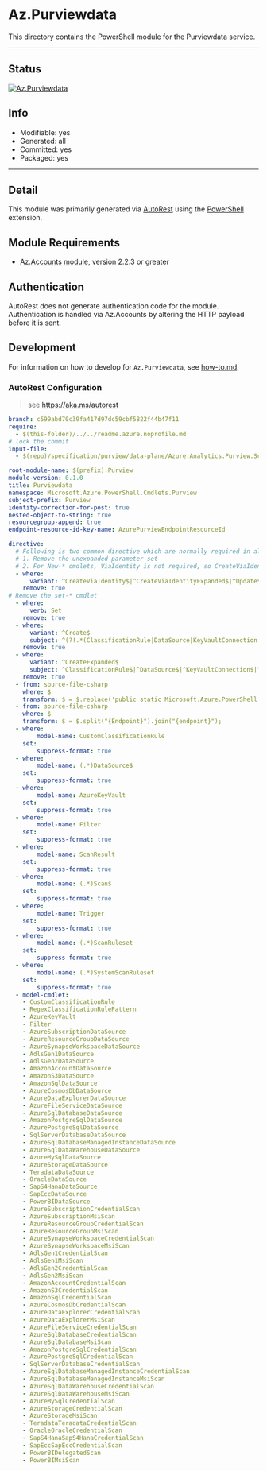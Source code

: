 <!-- region Generated -->
# Az.Purviewdata
This directory contains the PowerShell module for the Purviewdata service.

---
## Status
[![Az.Purviewdata](https://img.shields.io/powershellgallery/v/Az.Purviewdata.svg?style=flat-square&label=Az.Purviewdata "Az.Purviewdata")](https://www.powershellgallery.com/packages/Az.Purviewdata/)

## Info
- Modifiable: yes
- Generated: all
- Committed: yes
- Packaged: yes

---
## Detail
This module was primarily generated via [AutoRest](https://github.com/Azure/autorest) using the [PowerShell](https://github.com/Azure/autorest.powershell) extension.

## Module Requirements
- [Az.Accounts module](https://www.powershellgallery.com/packages/Az.Accounts/), version 2.2.3 or greater

## Authentication
AutoRest does not generate authentication code for the module. Authentication is handled via Az.Accounts by altering the HTTP payload before it is sent.

## Development
For information on how to develop for `Az.Purviewdata`, see [how-to.md](how-to.md).
<!-- endregion -->

### AutoRest Configuration
> see https://aka.ms/autorest

``` yaml
branch: c599abd70c39fa417d97dc59cbf5822f44b47f11
require:
  - $(this-folder)/../../readme.azure.noprofile.md
# lock the commit
input-file:
  - $(repo)/specification/purview/data-plane/Azure.Analytics.Purview.Scanning/preview/2021-10-01-preview/scanningService.json

root-module-name: $(prefix).Purview
module-version: 0.1.0
title: Purviewdata
namespace: Microsoft.Azure.PowerShell.Cmdlets.Purview
subject-prefix: Purview
identity-correction-for-post: true 
nested-object-to-string: true
resourcegroup-append: true
endpoint-resource-id-key-name: AzurePurviewEndpointResourceId

directive:
  # Following is two common directive which are normally required in all the RPs
  # 1. Remove the unexpanded parameter set
  # 2. For New-* cmdlets, ViaIdentity is not required, so CreateViaIdentityExpanded is removed as well
  - where:
      variant: ^CreateViaIdentity$|^CreateViaIdentityExpanded$|^Update$|^UpdateViaIdentity$|^Check$|^CheckViaIdentity$|^CheckViaIdentityExpanded$|^Set$|^AddViaIdentity$|^Add$
    remove: true
# Remove the set-* cmdlet
  - where:
      verb: Set
    remove: true
  - where:
      variant: ^Create$
      subject: ^(?!.*(ClassificationRule|DataSource|KeyVaultConnection|Filter|Scan$|Trigger|ScanRuleset)).*
    remove: true
  - where:
      variant: ^CreateExpanded$
      subject: ^ClassificationRule$|^DataSource$|^KeyVaultConnection$|^Filter$|^Scan$|^Trigger$|^ScanRuleset$
    remove: true
  - from: source-file-csharp
    where: $
    transform: $ = $.replace('public static Microsoft.Azure.PowerShell.Cmdlets.Purview.Support.ScanAuthorizationType TeradataUserPass = @"TeradataTeradataUserPass";', 'public static Microsoft.Azure.PowerShell.Cmdlets.Purview.Support.ScanAuthorizationType TeradataTeradataUserPass = @"TeradataTeradataUserPass";');
  - from: source-file-csharp
    where: $
    transform: $ = $.split("{Endpoint}").join("{endpoint}");
  - where:
        model-name: CustomClassificationRule
    set:      
        suppress-format: true
  - where:
        model-name: (.*)DataSource$
    set:      
        suppress-format: true
  - where:
        model-name: AzureKeyVault
    set:      
        suppress-format: true
  - where:
        model-name: Filter
    set:      
        suppress-format: true
  - where:
        model-name: ScanResult
    set:      
        suppress-format: true
  - where:
        model-name: (.*)Scan$
    set:      
        suppress-format: true
  - where:
        model-name: Trigger
    set:      
        suppress-format: true
  - where:
        model-name: (.*)ScanRuleset
    set:      
        suppress-format: true
  - where:
        model-name: (.*)SystemScanRuleset
    set:      
        suppress-format: true
  - model-cmdlet:
    - CustomClassificationRule
    - RegexClassificationRulePattern
    - AzureKeyVault
    - Filter
    - AzureSubscriptionDataSource
    - AzureResourceGroupDataSource
    - AzureSynapseWorkspaceDataSource
    - AdlsGen1DataSource
    - AdlsGen2DataSource
    - AmazonAccountDataSource
    - AmazonS3DataSource
    - AmazonSqlDataSource
    - AzureCosmosDbDataSource
    - AzureDataExplorerDataSource
    - AzureFileServiceDataSource
    - AzureSqlDatabaseDataSource
    - AmazonPostgreSqlDataSource
    - AzurePostgreSqlDataSource
    - SqlServerDatabaseDataSource
    - AzureSqlDatabaseManagedInstanceDataSource
    - AzureSqlDataWarehouseDataSource
    - AzureMySqlDataSource
    - AzureStorageDataSource
    - TeradataDataSource
    - OracleDataSource
    - SapS4HanaDataSource
    - SapEccDataSource
    - PowerBIDataSource
    - AzureSubscriptionCredentialScan
    - AzureSubscriptionMsiScan
    - AzureResourceGroupCredentialScan
    - AzureResourceGroupMsiScan
    - AzureSynapseWorkspaceCredentialScan
    - AzureSynapseWorkspaceMsiScan
    - AdlsGen1CredentialScan
    - AdlsGen1MsiScan
    - AdlsGen2CredentialScan
    - AdlsGen2MsiScan
    - AmazonAccountCredentialScan
    - AmazonS3CredentialScan
    - AmazonSqlCredentialScan
    - AzureCosmosDbCredentialScan
    - AzureDataExplorerCredentialScan
    - AzureDataExplorerMsiScan
    - AzureFileServiceCredentialScan
    - AzureSqlDatabaseCredentialScan
    - AzureSqlDatabaseMsiScan
    - AmazonPostgreSqlCredentialScan
    - AzurePostgreSqlCredentialScan
    - SqlServerDatabaseCredentialScan
    - AzureSqlDatabaseManagedInstanceCredentialScan
    - AzureSqlDatabaseManagedInstanceMsiScan
    - AzureSqlDataWarehouseCredentialScan
    - AzureSqlDataWarehouseMsiScan
    - AzureMySqlCredentialScan
    - AzureStorageCredentialScan
    - AzureStorageMsiScan
    - TeradataTeradataCredentialScan
    - OracleOracleCredentialScan
    - SapS4HanaSapS4HanaCredentialScan
    - SapEccSapEccCredentialScan
    - PowerBIDelegatedScan
    - PowerBIMsiScan
```
